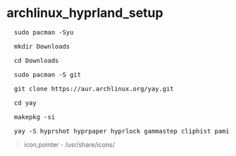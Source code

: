 # archlinux_hyprland_setup

<pre>
  sudo pacman -Syu

  mkdir Downloads

  cd Downloads

  sudo pacman -S git

  git clone https://aur.archlinux.org/yay.git
  
  cd yay
  
  makepkg -si

  yay -S hyprshot hyprpaper hyprlock gammastep cliphist pamixer ttf-hack-nerd otf-comicshanns-nerd nwg-look thorium-browser-bin 
</pre>

> icon,pointer - /usr/share/icons/
